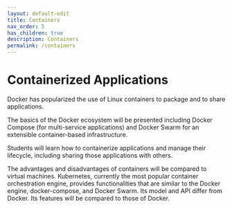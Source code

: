```yaml
---
layout: default-edit
title: Containers
nav_order: 5
has_children: true
description: Containers
permalink: /containers
---
```


# Containerized Applications

Docker has popularized the use of Linux containers to package and to
share applications.

The basics of the Docker ecosystem will be presented including Docker
Compose (for multi-service applications) and Docker Swarm for an
extensible container-based infrastructure.

Students will learn how to containerize applications and manage their
lifecycle, including sharing those applications with others.

The advantages and disadvantages of containers will be compared to
virtual machines.  Kubernetes, currently the most popular container
orchestration engine, provides functionalities that are similar to the
Docker engine, docker-compose, and Docker Swarm. Its model and API
differ from Docker. Its features will be compared to those of Docker.
